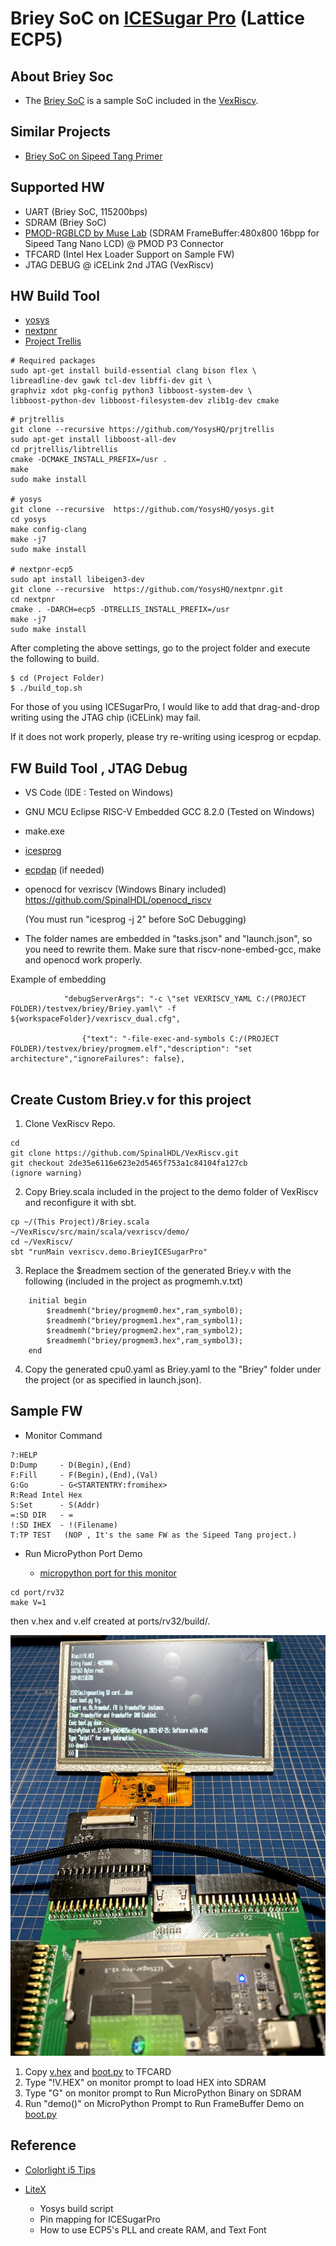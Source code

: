 # Briey SoC on [ICESugar Pro](https://github.com/wuxx/icesugar-pro) (Lattice ECP5)


## About Briey Soc
+ The [Briey SoC](https://github.com/SpinalHDL/VexRiscv#briey-soc) is a sample SoC included in the [VexRiscv](https://github.com/SpinalHDL/VexRiscv).

## Similar Projects
- [Briey SoC on Sipeed Tang Primer](https://github.com/jmio/testvex)

## Supported HW
+ UART (Briey SoC, 115200bps)
+ SDRAM (Briey SoC)
+ [PMOD-RGBLCD by Muse Lab](https://github.com/wuxx/icesugar/blob/master/schematic/pmod_rgblcd-v1.3.pdf)  (SDRAM FrameBuffer:480x800 16bpp for Sipeed Tang Nano LCD)  @ PMOD P3 Connector 
+ TFCARD (Intel Hex Loader Support on Sample FW)
+ JTAG DEBUG @ iCELink 2nd JTAG (VexRiscv)

## HW Build Tool
+ [yosys](https://github.com/YosysHQ/yosys)
+ [nextpnr](https://github.com/YosysHQ/nextpnr)
+ [Project Trellis](https://github.com/YosysHQ/prjtrellis)

```
# Required packages
sudo apt-get install build-essential clang bison flex \
libreadline-dev gawk tcl-dev libffi-dev git \
graphviz xdot pkg-config python3 libboost-system-dev \
libboost-python-dev libboost-filesystem-dev zlib1g-dev cmake
```
```
# prjtrellis
git clone --recursive https://github.com/YosysHQ/prjtrellis
sudo apt-get install libboost-all-dev
cd prjtrellis/libtrellis
cmake -DCMAKE_INSTALL_PREFIX=/usr .
make
sudo make install

# yosys
git clone --recursive  https://github.com/YosysHQ/yosys.git
cd yosys
make config-clang
make -j7
sudo make install

# nextpnr-ecp5
sudo apt install libeigen3-dev
git clone --recursive  https://github.com/YosysHQ/nextpnr.git
cd nextpnr
cmake . -DARCH=ecp5 -DTRELLIS_INSTALL_PREFIX=/usr
make -j7
sudo make install
```

After completing the above settings, go to the project folder and execute the following to build.

```
$ cd (Project Folder)
$ ./build_top.sh
```

For those of you using ICESugarPro, I would like to add that drag-and-drop writing using the JTAG chip (iCELink) may fail.

If it does not work properly, please try re-writing using icesprog or ecpdap.

## FW Build Tool , JTAG Debug
+ VS Code (IDE : Tested on Windows)

+ GNU MCU Eclipse RISC-V Embedded GCC 8.2.0 (Tested on Windows)

+ make.exe

+ [icesprog](https://github.com/wuxx/icesugar/tree/master/tools)

+ [ecpdap](https://github.com/adamgreig/ecpdap) (if needed)

+ openocd for vexriscv (Windows Binary included)
https://github.com/SpinalHDL/openocd_riscv  

   (You must run "icesprog -j 2" before SoC Debugging)

+ The folder names are embedded in "tasks.json" and "launch.json", so you need to rewrite them.
Make sure that riscv-none-embed-gcc, make and openocd work properly.

Example of embedding
```
            "debugServerArgs": "-c \"set VEXRISCV_YAML C:/(PROJECT FOLDER)/testvex/briey/Briey.yaml\" -f ${workspaceFolder}/vexriscv_dual.cfg",

                {"text": "-file-exec-and-symbols C:/(PROJECT FOLDER)/testvex/briey/progmem.elf","description": "set architecture","ignoreFailures": false},
 
```

## Create Custom Briey.v for this project
1. Clone VexRiscv Repo.
```
cd 
git clone https://github.com/SpinalHDL/VexRiscv.git
git checkout 2de35e6116e623e2d5465f753a1c84104fa127cb
(ignore warning)
```
2. Copy Briey.scala included in the project to the demo folder of VexRiscv and reconfigure it with sbt.

```
cp ~/(This Project)/Briey.scala ~/VexRiscv/src/main/scala/vexriscv/demo/
cd ~/VexRiscv/
sbt "runMain vexriscv.demo.BrieyICESugarPro"
```

3. Replace the $readmem section of the generated Briey.v with the following (included in the project as progmemh.v.txt)

```
    initial begin
        $readmemh("briey/progmem0.hex",ram_symbol0);
        $readmemh("briey/progmem1.hex",ram_symbol1);
        $readmemh("briey/progmem2.hex",ram_symbol2);
        $readmemh("briey/progmem3.hex",ram_symbol3);
    end
```

4. Copy the generated cpu0.yaml as Briey.yaml to the "Briey" folder under the project (or as specified in launch.json). 

## Sample FW

+ Monitor Command
```
?:HELP
D:Dump     - D(Begin),(End)
F:Fill     - F(Begin),(End),(Val)
G:Go       - G<STARTENTRY:fromihex>
R:Read Intel Hex
S:Set      - S(Addr)
=:SD DIR   - =
!:SD IHEX  - !(Filename)
T:TP TEST   (NOP , It's the same FW as the Sipeed Tang project.)
```

+ Run MicroPython Port Demo

   + [micropython port for this monitor](https://github.com/jmio/micropython)

```
cd port/rv32
make V=1
```

then v.hex and v.elf created at ports/rv32/build/.

![MicroPythonImage on ICESugar Pro](./lcd.jpg)

1. Copy [v.hex](https://github.com/jmio/testvex/blob/main/mpybin/v.hex) and [boot.py](https://github.com/jmio/testvex/blob/main/mpybin/boot.py) to TFCARD
2. Type "!V.HEX" on monitor prompt to load HEX into SDRAM
3. Type "G" on monitor prompt to Run MicroPython Binary on SDRAM
4. Run "demo()" on MicroPython Prompt to Run FrameBuffer Demo on [boot.py](https://github.com/jmio/testvex/blob/main/mpybin/boot.py)

## Reference

+ [Colorlight i5 Tips](https://github.com/kazkojima/colorlight-i5-tips)
+ [LiteX](https://github.com/enjoy-digital/litex)

   + Yosys build script
   + Pin mapping for ICESugarPro
   + How to use ECP5's PLL and create RAM, and Text Font
 
 